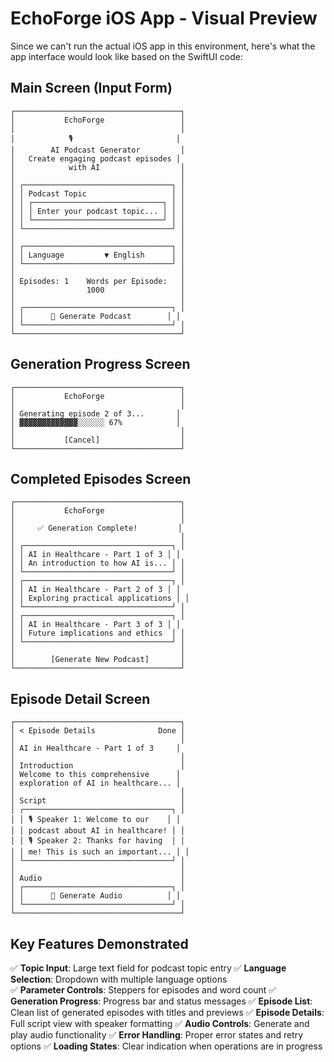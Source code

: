 # EchoForge iOS App - Visual Preview

Since we can't run the actual iOS app in this environment, here's what the app interface would look like based on the SwiftUI code:

## Main Screen (Input Form)
```
┌─────────────────────────────────────┐
│           EchoForge                 │
│                                     │
│            🎙️                       │
│        AI Podcast Generator         │
│   Create engaging podcast episodes │
│            with AI                  │
│                                     │
│ ┌─────────────────────────────────┐ │
│ │ Podcast Topic                   │ │
│ │ ┌─────────────────────────────┐ │ │
│ │ │ Enter your podcast topic... │ │ │
│ │ └─────────────────────────────┘ │ │
│ └─────────────────────────────────┘ │
│                                     │
│ ┌─────────────────────────────────┐ │
│ │ Language         ▼ English      │ │
│ └─────────────────────────────────┘ │
│                                     │
│ Episodes: 1    Words per Episode:   │
│                1000                 │
│                                     │
│ ┌─────────────────────────────────┐ │
│ │      🎵 Generate Podcast        │ │
│ └─────────────────────────────────┘ │
└─────────────────────────────────────┘
```

## Generation Progress Screen
```
┌─────────────────────────────────────┐
│           EchoForge                 │
│                                     │
│ Generating episode 2 of 3...       │
│ ▓▓▓▓▓▓▓▓▓▓▓▓▓░░░░░░ 67%            │
│                                     │
│           [Cancel]                  │
└─────────────────────────────────────┘
```

## Completed Episodes Screen
```
┌─────────────────────────────────────┐
│           EchoForge                 │
│                                     │
│     ✅ Generation Complete!         │
│                                     │
│ ┌─────────────────────────────────┐ │
│ │ AI in Healthcare - Part 1 of 3 │ │
│ │ An introduction to how AI is... │ │
│ └─────────────────────────────────┘ │
│ ┌─────────────────────────────────┐ │
│ │ AI in Healthcare - Part 2 of 3 │ │
│ │ Exploring practical applications │ │
│ └─────────────────────────────────┘ │
│ ┌─────────────────────────────────┐ │
│ │ AI in Healthcare - Part 3 of 3 │ │
│ │ Future implications and ethics  │ │
│ └─────────────────────────────────┘ │
│                                     │
│        [Generate New Podcast]       │
└─────────────────────────────────────┘
```

## Episode Detail Screen
```
┌─────────────────────────────────────┐
│ < Episode Details              Done │
│                                     │
│ AI in Healthcare - Part 1 of 3     │
│                                     │
│ Introduction                        │
│ Welcome to this comprehensive      │
│ exploration of AI in healthcare... │
│                                     │
│ Script                              │
│ ┌─────────────────────────────────┐ │
│ │ 🎙️ Speaker 1: Welcome to our    │ │
│ │ podcast about AI in healthcare! │ │
│ │ 🎙️ Speaker 2: Thanks for having  │ │
│ │ me! This is such an important... │ │
│ └─────────────────────────────────┘ │
│                                     │
│ Audio                               │
│ ┌─────────────────────────────────┐ │
│ │      🎵 Generate Audio          │ │
│ └─────────────────────────────────┘ │
└─────────────────────────────────────┘
```

## Key Features Demonstrated

✅ **Topic Input**: Large text field for podcast topic entry
✅ **Language Selection**: Dropdown with multiple language options  
✅ **Parameter Controls**: Steppers for episodes and word count
✅ **Generation Progress**: Progress bar and status messages
✅ **Episode List**: Clean list of generated episodes with titles and previews
✅ **Episode Details**: Full script view with speaker formatting
✅ **Audio Controls**: Generate and play audio functionality
✅ **Error Handling**: Proper error states and retry options
✅ **Loading States**: Clear indication when operations are in progress
